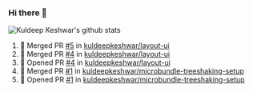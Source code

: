 ### Hi there 👋

<!--
**kuldeepkeshwar/kuldeepkeshwar** is a ✨ _special_ ✨ repository because its `README.md` (this file) appears on your GitHub profile.

Here are some ideas to get you started:

- 🔭 I’m currently working on ...
- 🌱 I’m currently learning ...
- 👯 I’m looking to collaborate on ...
- 🤔 I’m looking for help with ...
- 💬 Ask me about ...
- 📫 How to reach me: ...
- 😄 Pronouns: ...
- ⚡ Fun fact: ...
-->
![Kuldeep Keshwar's github stats](https://github-readme-stats.vercel.app/api?username=kuldeepkeshwar&show_icons=true)

<!--START_SECTION:activity-->
1. 🎉 Merged PR [#5](https://github.com//kuldeepkeshwar/layout-ui/pull/5) in [kuldeepkeshwar/layout-ui](https://github.com//kuldeepkeshwar/layout-ui)
2. 🎉 Merged PR [#4](https://github.com//kuldeepkeshwar/layout-ui/pull/4) in [kuldeepkeshwar/layout-ui](https://github.com//kuldeepkeshwar/layout-ui)
3. 💪 Opened PR [#4](https://github.com//kuldeepkeshwar/layout-ui/pull/4) in [kuldeepkeshwar/layout-ui](https://github.com//kuldeepkeshwar/layout-ui)
4. 🎉 Merged PR [#1](https://github.com//kuldeepkeshwar/microbundle-treeshaking-setup/pull/1) in [kuldeepkeshwar/microbundle-treeshaking-setup](https://github.com//kuldeepkeshwar/microbundle-treeshaking-setup)
5. 💪 Opened PR [#1](https://github.com//kuldeepkeshwar/microbundle-treeshaking-setup/pull/1) in [kuldeepkeshwar/microbundle-treeshaking-setup](https://github.com//kuldeepkeshwar/microbundle-treeshaking-setup)
<!--END_SECTION:activity-->

